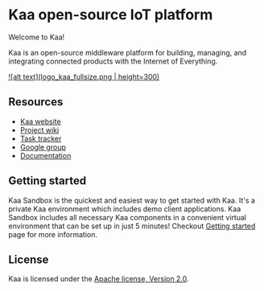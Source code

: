 Kaa open-source IoT platform
============================

Welcome to Kaa!

Kaa is an open-source middleware platform for building, managing, and integrating connected products with the Internet of Everything.

[![alt text](logo_kaa_fullsize.png | height=300)](http://www.kaaproject.org/)

## Resources

* [Kaa website](http://www.kaaproject.org/)
* [Project wiki](http://docs.kaaproject.org/display/KAA/)
* [Task tracker](http://jira.kaaproject.org/browse/KAA/)
* [Google group](https://groups.google.com/forum/#!forum/kaaproject)
* [Documentation](http://docs.kaaproject.org/display/KAA/Kaa+IoT+Platform+Home)

## Getting started

Kaa Sandbox is the quickest and easiest way to get started with Kaa. It's a private Kaa environment which includes demo client applications. Kaa Sandbox includes all necessary Kaa components in a convenient virtual environment that can be set up in just 5 minutes! Checkout [Getting started](http://docs.kaaproject.org/display/KAA/Getting+started) page for more information.

## License

Kaa is licensed under the [Apache license, Version 2.0](http://www.apache.org/licenses/LICENSE-2.0).
